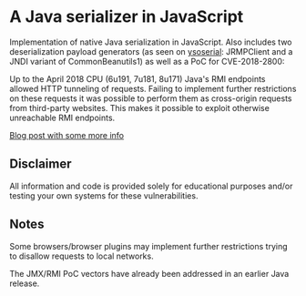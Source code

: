 # A Java serializer in JavaScript

Implementation of native Java serialization in JavaScript.
Also includes two deserialization payload generators
(as seen on [ysoserial](https://github.com/frohoff/ysoserial): 
JRMPClient and a JNDI variant of CommonBeanutils1)
as well as a PoC for CVE-2018-2800:

Up to the April 2018 CPU (6u191, 7u181, 8u171) Java's RMI endpoints
allowed HTTP tunneling of requests. Failing to implement further
restrictions on these requests it was possible to perform them
as cross-origin requests from third-party websites.
This makes it possible to exploit otherwise unreachable RMI endpoints.

[Blog post with some more info](https://mbechler.github.io/2018/05/21/Java-CVE-2018-2800/)

## Disclaimer

All information and code is provided solely for educational purposes 
and/or testing your own systems for these vulnerabilities.


## Notes

Some browsers/browser plugins may implement further restrictions
trying to disallow requests to local networks.

The JMX/RMI PoC vectors have already been addressed in an earlier Java release.
